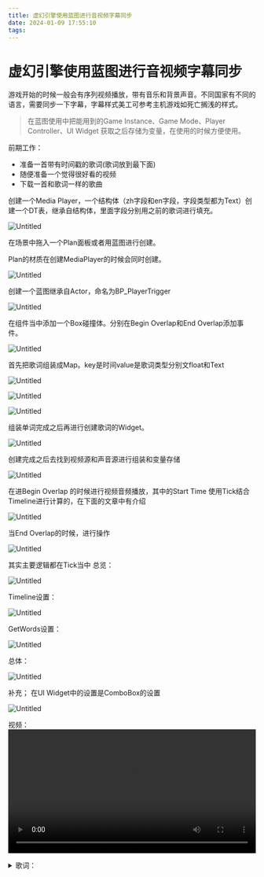 ```yaml
---
title: 虚幻引擎使用蓝图进行音视频字幕同步
date: 2024-01-09 17:55:10
tags:
---
```

# 虚幻引擎使用蓝图进行音视频字幕同步

游戏开始的时候一般会有序列视频播放，带有音乐和背景声音。不同国家有不同的语言，需要同步一下字幕，字幕样式美工可参考主机游戏如死亡搁浅的样式。

> 在蓝图使用中把能用到的Game Instance、Game Mode、Player Controller、UI Widget 获取之后存储为变量，在使用的时候方便使用。
> 

前期工作：

- 准备一首带有时间戳的歌词(歌词放到最下面)
- 随便准备一个觉得很好看的视频
- 下载一首和歌词一样的歌曲

创建一个Media Player，一个结构体（zh字段和en字段，字段类型都为Text）创建一个DT表，继承自结构体，里面字段分别用之前的歌词进行填充。

![Untitled](Untitled.png)

在场景中拖入一个Plan面板或者用蓝图进行创建。

Plan的材质在创建MediaPlayer的时候会同时创建。

![Untitled](Untitled_1.png)

创建一个蓝图继承自Actor，命名为BP_PlayerTrigger

![Untitled](Untitled_2.png)

在组件当中添加一个Box碰撞体。分别在Begin Overlap和End Overlap添加事件。

![Untitled](Untitled_3.png)

首先把歌词组装成Map。key是时间value是歌词类型分别文float和Text

![Untitled](Untitled_4.png)

![Untitled](Untitled_5.png)

![Untitled](Untitled_6.png)

组装单词完成之后再进行创建歌词的Widget。

![Untitled](Untitled_7.png)

创建完成之后去找到视频源和声音源进行组装和变量存储

![Untitled](Untitled_8.png)

在进Begin Overlap 的时候进行视频音频播放，其中的Start Time 使用Tick结合Timeline进行计算的，在下面的文章中有介绍

![Untitled](Untitled_9.png)

当End Overlap的时候，进行操作

![Untitled](Untitled_10.png)

其实主要逻辑都在Tick当中
总览：

![Untitled](Untitled_11.png)

Timeline设置：

![Untitled](Untitled_12.png)

GetWords设置：

![Untitled](Untitled_13.png)

总体：

![Untitled](Untitled_14.png)

补充； 
在UI Widget中的设置是ComboBox的设置

![Untitled](Untitled_15.png)

视频：
<video style="width: 100%;height=auto;" src="20240109-204009.mp4"  autoplay controls loop></video>

<details> <summary>歌词：</summary>

        [00:00.000] 作词 : James Richard Steinman
        [00:01.000] 作曲 : James Richard Steinman
        [00:20.950]I know just how to whisper,
        [00:24.130]and I know just how to cry;
        [00:27.940]I know just where to find the answers;
        [00:31.240]and I know just how to lie.
        [00:34.690]I know just how to fake it,
        [00:37.690]and I know just how to scheme;
        [00:41.760]I know just when to face the truth,
        [00:45.320]and then I know just when to dream.
        [00:49.000]And I know just where to touch you,
        [00:52.420]and I know just what to prove;
        [00:56.420]I know when to pull you closer,
        [00:59.670]and I know when to let you loose.
        [01:03.160]And I know the night is fading,
        [01:06.590]and I know that time's gonna fly;
        [01:09.830]and I'm never gonna tell you everything
        [01:12.710]I've gotta tell you,
        [01:13.960]but I know I've got to give it a try.
        [01:17.220]And I know the roads to riches,
        [01:20.700]and I know the ways to fame;
        [01:24.270]I know all the rules
        [01:25.700]and then I know how to break 'em
        [01:27.520]and I always know the name of the game.
        [01:31.200]But I don't know how to leave you,
        [01:34.680]and I'll never let you fall;
        [01:40.120]and I don't know how you do it,
        [01:43.580]making love out of nothing at all
        [01:47.760]Making love
        [01:49.820]out of nothing at all,
        [01:51.490]making love
        [01:53.310]out of nothing at all,
        [01:54.930]making love
        [02:00.460]out of nothing at all,
        [02:02.090]making love
        [02:03.830]out of nothing at all,
        [02:05.450]making love
        [02:07.320]out of nothing at all
        [02:08.890]making love
        [02:10.880]out of nothing at all.
        [02:15.710]Every time I see you all the rays of the sun
        [02:18.510]are streaming through the waves in your hair;
        [02:21.760]and every star in the sky is taking aim
        [02:24.690]at your eyes like a spotlight,
        [02:29.430]The beating of my heart is a drum, and it's lost
        [02:32.370]and it's looking for a rhythm like you.
        [02:37.410]You can take the darkness from the pit of the night
        [02:40.170]and turn into a beacon burning endlessly bright.
        [02:45.360]I've got to follow it, 'cause everything I know,
        [02:47.870]well it's nothing till I give it to you.
        [03:13.520]I can make the runner stumble,
        [03:16.840]I can make the final block;
        [03:19.960]And I can make every tackle, at the sound of the whistle,
        [03:23.320]I can make all the stadiums rock.
        [03:27.010]I can make tonight forever,
        [03:30.210]Or I can make it disappear by the dawn;
        [03:33.520]And I can make you every promise that has ever been made,
        [03:36.750]And I can make all your demons be gone.
        [03:40.510]But I'm never gonna make it without you,
        [03:43.880]Do you really want to see me crawl?
        [03:48.930]And I'm never gonna make it like you do,
        [03:52.360]Making love out of nothing at all.
        [03:56.790]Making love
        [03:58.240]out of nothing at all
        [04:00.320]making love
        [04:02.190]out of nothing at all
        [04:03.750]making love
        [04:09.130]out of nothing at all
        [04:10.630]making love
        [04:12.500]out of nothing at all
        [04:14.000]making love
        [04:15.900]out of nothing at all
        [04:17.330]making love
        [04:23.230]out of nothing at all
        [04:24.670]making love
        [00:00.000] 作词 : James Richard Steinman
        [00:01.000] 作曲 : James Richard Steinman
        [00:20.950]我明白如何轻声细语
        [00:24.130]也明白如何哭喊
        [00:27.940]我知道哪裡可以找到答案
        [00:31.240]也知道怎样撒谎
        [00:34.690]我知道如何捏造事实
        [00:37.690]也知道如何策划阴谋
        [00:41.760]我明白何时该面对真相
        [00:45.320]然后，我明白何时该去作梦
        [00:49.000]我知道该触摸你的哪裡
        [00:52.420]也知道该证明什麼
        [00:56.420]我明白何时该将你拉近一点
        [00:59.670]也明白何时该放手
        [01:03.160]我明白夜晚已尽
        [01:06.590]时间逐渐飞逝
        [01:09.830]而我绝不会告诉你任何
        [01:12.710]该告诉你的事
        [01:13.960]但我知道该试试看
        [01:17.220]我知道致富之道
        [01:20.700]也知道成名的捷径
        [01:24.270]我清楚所有的游戏规则
        [01:25.700]也知道如何打破规则
        [01:27.520]我总是知道游戏的名称
        [01:31.200]但我不知道如何离开你
        [01:34.680]我永远不会让你跌倒
        [01:40.120]我不明白你是怎麼做到的
        [01:43.580]凭空生爱
        [01:47.760]凭空生爱
        [01:49.820]凭空生爱
        [01:51.490]凭空生爱
        [01:53.310]凭空生爱
        [01:54.930]凭空生爱
        [02:00.460]凭空生爱
        [02:02.090]凭空生爱
        [02:03.830]凭空生爱
        [02:05.450]凭空生爱
        [02:07.320]凭空生爱
        [02:08.890]凭空生爱
        [02:10.880]凭空生爱
        [02:15.710]每一次我看见你，所有的阳光
        [02:18.510]像波浪般流泻过你的髮间
        [02:21.760]天上的每一颗星都像聚光灯一样
        [02:24.690]对準了你的双眼
        [02:29.430]我的心跳，像是迷失的鼓
        [02:32.370]寻觅著和你一样的节奏
        [02:37.410]你可以从夜之坑洞中带走黑暗
        [02:40.170]将之化为永不熄灭的光亮
        [02:45.360]而我必得追随著它，因為我所知道的一切
        [02:47.870]如果没有给你的话，都是徒然
        [03:13.520]我能绊倒跑者
        [03:16.840]我能发起总攻
        [03:19.960]也能阻挡进攻，在哨声响起之际
        [03:23.320]我能够让整个运动场沸腾起来
        [03:27.010]我能够让今晚成為永恆
        [03:30.210]或者，我能让它在黎明前消失
        [03:33.520]我能為你实现每一个许过的承诺
        [03:36.750]我能為你驱走所有的恶魔
        [03:40.510]但是没有你，我绝不会去做
        [03:43.880]难道你真的要看我如此蹒跚？
        [03:48.930]况且没有你，我不可能做到像这样
        [03:52.360]凭空生爱
        [03:56.790]凭空生爱
        [03:58.240]凭空生爱
        [04:00.320]凭空生爱
        [04:02.190]凭空生爱
        [04:03.750]凭空生爱
        [04:09.130]凭空生爱
        [04:10.630]凭空生爱
        [04:12.500]凭空生爱
        [04:14.000]凭空生爱
        [04:15.900]凭空生爱
        [04:17.330]凭空生爱
        [04:23.230]凭空生爱
        [04:24.670]凭空生爱

</details>

